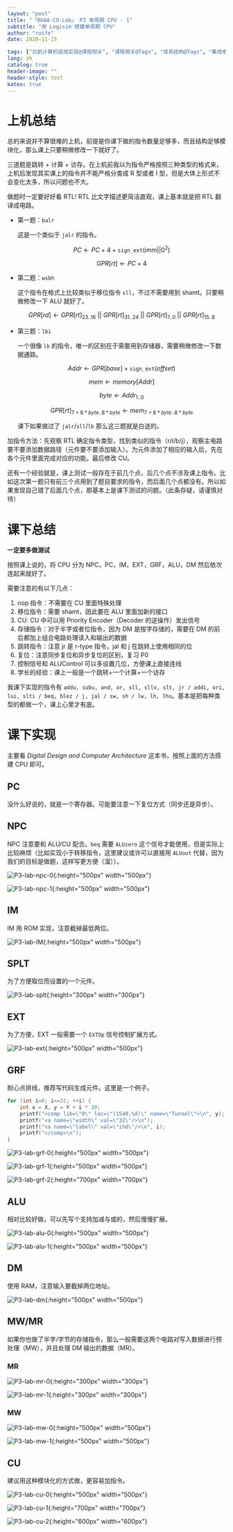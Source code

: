 ```yaml
---
layout: "post"
title: "「BUAA-CO-Lab」 P3 单周期 CPU - 1"
subtitle: "用 Logisim 搭建单周期 CPU"
author: "roife"
date: 2020-11-15

tags: ["北航计算机组成实验@课程相关", "课程相关@Tags", "体系结构@Tags", "集成电路@Tags", "CPU@体系结构"]
lang: zh
catalog: true
header-image: ""
header-style: text
katex: true
---
```


# 上机总结

总的来说并不算很难的上机，前提是你课下做的指令数量足够多，而且结构足够模块化，那么课上只要稍微修改一下就好了。

三道题是跳转 + 计算 + 访存。在上机前我以为指令严格按照三种类型的格式来，上机后发现其实课上的指令并不能严格分类成 R 型或者 I 型，但是大体上形式不会变化太多，所以问题也不大。

做题时一定要好好看 RTL! RTL 比文字描述更简洁直观，课上基本就是把 RTL 翻译成电路。

- 第一题：`balr`

    这是一个类似于 `jalr` 的指令。

    $$PC \leftarrow PC + 4 + \mathtt{sign\_ext}(imm||0^2)$$

    $$GPR[rt] \leftarrow PC + 4$$

- 第二题：`wsbh`

    这个指令在格式上比较类似于移位指令 `sll`，不过不需要用到 shamt。只要稍微修改一下 ALU 就好了。

    $$GPR[rd] \leftarrow GPR[rt]_{23..16}\ ||\ GPR[rt]_{31..24}\ ||\ GPR[rt]_{7..0}\ ||\ GPR[rt]_{15..8}$$

- 第三题：`lbi`

    一个很像 `lb` 的指令，唯一的区别在于需要用到存储器，需要稍微修改一下数据通路。

    $$Addr \leftarrow GPR[base] + \mathtt{sign\_ext}(offset)$$

    $$mem \leftarrow memory[Addr]$$

    $$byte \leftarrow Addr_{1..0}$$

    $$GPR[rt]_{7+8*byte..8*byte} \leftarrow mem_{7+8*byte..8*byte}$$

    课下如果做过了 `jalr`/`sll`/`lb` 那么这三题就是白送的。

加指令方法：先观察 RTL 确定指令类型，找到类似的指令（r/i/b/j），观察主电路要不要添加数据路径（元件要不要添加输入）。为元件添加了相应的输入后，先在各个元件里面完成对应的功能。最后修改 CU。

还有一个经验就是，课上测试一般存在于前几个点，后几个点不涉及课上指令。比如这次第一题只有前三个点用到了题目要求的指令，而后面几个点都没有。所以如果发现自己错了后面几个点，那基本上是课下测试的问题。（此条存疑，请谨慎对待）

# 课下总结

**一定要多做测试**

按照课上说的，将 CPU 分为 NPC，PC，IM，EXT，GRF，ALU，DM 然后依次连起来就好了。

需要注意的有以下几点：
1. nop 指令：不需要在 CU 里面特殊处理
2. 移位指令：需要 shamt，因此要在 ALU 里面加新的接口
3. CU: CU 中可以用 Priority Encoder（Decoder 的逆操作）发出信号
4. 存储指令：对于半字或者位指令，因为 DM 是按字存储的，需要在 DM 的前后都加上组合电路处理读入和输出的数据
5. 跳转指令：注意 jr 是 r-type 指令，jal 和 j 在跳转上使用相同的位
6. 复位：注意同步复位和异步复位的区别，复习 P0
7. 控制信号和 ALUControl 可以多设置几位，方便课上直接连线
8. 学长的经验：课上一般是一个跳转+一个计算+一个访存

我课下实现的指令有 `addu, subu, and, or, sll, sllv, slt, jr / addi, ori, lui, slti / beq, blez / j, jal / sw, sh / lw, lh, lhu`。基本是把每种类型的都做一个，课上心里才有底。

# 课下实现

主要看 *Digital Design and Computer Architecture* 这本书，按照上面的方法搭建 CPU 即可。

## PC

没什么好说的，就是一个寄存器。可能要注意一下复位方式（同步还是异步）。

## NPC

NPC 注意要和 ALU/CU 配合。`beq` 需要 `ALUzero` 这个信号才能使用，但是实际上比较麻烦（比如实现小于转移指令，这里建议或许可以直接用 `ALUout` 代替，因为我们的目标是做题，这样写更方便（溜））。

![P3-lab-npc-0](/img/in-post/post-buaa-co/p3-lab-npc-0.png "p3-lab-npc-0"){:height="500px" width="500px"}

![P3-lab-npc-1](/img/in-post/post-buaa-co/p3-lab-npc-1.png "p3-lab-npc-1"){:height="500px" width="500px"}

## IM

IM 用 ROM 实现，注意截掉最低两位。

![P3-lab-IM](/img/in-post/post-buaa-co/p3-lab-im.png "p3-lab-im"){:height="500px" width="500px"}

## SPLT

为了方便取位而设置的一个元件。

![P3-lab-splt](/img/in-post/post-buaa-co/p3-lab-splt.png "p3-lab-splt"){:height="300px" width="300px"}

## EXT

为了方便，EXT 一般需要一个 `EXTOp` 信号控制扩展方式。

![P3-lab-ext](/img/in-post/post-buaa-co/p3-lab-ext.png "p3-lab-ext"){:height="500px" width="500px"}

## GRF

耐心点排线，推荐写代码生成元件。这里是一个例子。

```cpp
for (int i=0; i<=31; ++i) {
    int x = X, y = Y + i * 30;
    printf("<comp lib=\"0\" loc=\"(1540,%d)\" name=\"Tunnel\">\n", y);
    printf("<a name=\"width\" val=\"32\"/>\n");
    printf("<a name=\"label\" val=\"i%d\"/>\n", i);
    printf("</comp>\n");
}
```

![P3-lab-grf-0](/img/in-post/post-buaa-co/p3-lab-grf-0.png "p3-lab-grf-0"){:height="500px" width="500px"}

![P3-lab-grf-1](/img/in-post/post-buaa-co/p3-lab-grf-1.png "p3-lab-grf-1"){:height="500px" width="500px"}

![P3-lab-grf-2](/img/in-post/post-buaa-co/p3-lab-grf-2.png "p3-lab-grf-2"){:height="700px" width="700px"}

## ALU

相对比较好做，可以先写个支持加减与或的，然后慢慢扩展。

![P3-lab-alu-0](/img/in-post/post-buaa-co/p3-lab-alu-0.png "p3-lab-alu-0"){:height="500px" width="500px"}

![P3-lab-alu-1](/img/in-post/post-buaa-co/p3-lab-alu-1.png "p3-lab-alu-1"){:height="500px" width="500px"}

## DM

使用 RAM，注意输入要截掉两位地址。

![P3-lab-dm](/img/in-post/post-buaa-co/p3-lab-dm.png "p3-lab-dm"){:height="500px" width="500px"}

## MW/MR

如果你也做了半字/字节的存储指令，那么一般需要这两个电路对写入数据进行预处理（MW），并且处理 DM 输出的数据（MR）。

### MR

![P3-lab-mr-0](/img/in-post/post-buaa-co/p3-lab-mr-0.png "p3-lab-mr-0"){:height="300px" width="300px"}

![P3-lab-mr-1](/img/in-post/post-buaa-co/p3-lab-mr-1.png "p3-lab-mr-1"){:height="300px" width="300px"}

### MW

![P3-lab-mw-0](/img/in-post/post-buaa-co/p3-lab-mw-0.png "p3-lab-mw-0"){:height="500px" width="500px"}

![P3-lab-mw-1](/img/in-post/post-buaa-co/p3-lab-mw-1.png "p3-lab-mw-1"){:height="500px" width="500px"}

## CU

建议用这种模块化的方式做，更容易加指令。

![P3-lab-cu-0](/img/in-post/post-buaa-co/p3-lab-cu-0.png "p3-lab-cu-0"){:height="500px" width="500px"}

![P3-lab-cu-1](/img/in-post/post-buaa-co/p3-lab-cu-1.png "p3-lab-cu-1"){:height="700px" width="700px"}

![P3-lab-cu-2](/img/in-post/post-buaa-co/p3-lab-cu-2.png "p3-lab-cu-2"){:height="600px" width="600px"}
